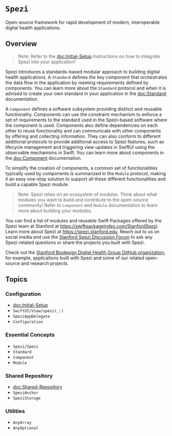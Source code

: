# ``Spezi``

<!--

This source file is part of the Stanford Spezi open-source project

SPDX-FileCopyrightText: 2022 Stanford University and the project authors (see CONTRIBUTORS.md)

SPDX-License-Identifier: MIT

-->

Open-source framework for rapid development of modern, interoperable digital health applications.

## Overview

> Note: Refer to the <doc:Initial-Setup> instructions on how to integrate Spezi into your application!

Spezi introduces a standards-based modular approach to building digital health applications. 
A ``Standard`` defines the key component that orchestrates the data flow in the application by meeting requirements defined by components.
You can learn more about the ``Standard`` protocol and when it is advised to create your own standard in your application in the <doc:Standard> documentation.

A ``Component`` defines a software subsystem providing distinct and reusable functionality.
Components can use the constraint mechanism to enforce a set of requirements to the standard used in the Spezi-based software where the component is used.
Components also define dependencies on each other to reuse functionality and can communicate with other components by offering and collecting information.
They can also conform to different additional protocols to provide additional access to Spezi features, such as lifecycle management and triggering view updates in SwiftUI using the observable mechanisms in Swift.
You can learn more about components in the <doc:Component> documentation.

To simplify the creation of components, a common set of functionalities typically used by components is summarized in the ``Module`` protocol, making it an easy one-stop solution to support all these different functionalities and build a capable Spezi module.

> Note: Spezi relies on an ecosystem of modules. Think about what modules you want to build and contribute to the open-source community! Refer to ``Component`` and ``Module`` documentation to learn more about building your modules.

You can find a list of modules and reusable Swift Packages offered by the Spezi team at Stanford at https://swiftpackageindex.com/StanfordSpezi.
Learn more about Spezi at https://spezi.stanford.edu.
Reach out to us on social media and use the [Stanford Spezi Discussion Forum](https://github.com/orgs/StanfordSpezi/discussions) to ask any Spezi-related questions or share the projects you built with Spezi.

Check out the [Stanford Biodesign Digital Health Group GitHub organization](), for example, applications built with Spezi and some of our related open-source and research projects.

## Topics

### Configuration

- <doc:Initial-Setup>
- ``SwiftUI/View/spezi(_:)``
- ``SpeziAppDelegate``
- ``Configuration``

### Essential Concepts

- ``Spezi/Spezi``
- ``Standard``
- ``Component``
- ``Module``

### Shared Repository

- <doc:Shared-Repository>
- ``SpeziAnchor``
- ``SpeziStorage``

### Utilities

- ``AnyArray``
- ``AnyOptional``
